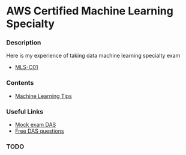 # AWS Certified Machine Learning Specialty

### Description
Here is my experience of taking data machine learning specialty exam
* [MLS-C01](https://aws.amazon.com/certification/certified-machine-learning-specialty)

### Contents
* [Machine Learning Tips](https://github.com/dgaydukov/cert-aws/blob/master/ml/files/ml.md)

### Useful Links
* [Mock exam DAS](https://www.whizlabs.com/aws-certified-machine-learning-specialty)
* [Free DAS questions](https://www.examtopics.com/exams/amazon/aws-certified-machine-learning-specialty)

### TODO